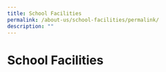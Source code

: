 ```yaml
---
title: School Facilities
permalink: /about-us/school-facilities/permalink/
description: ""
---
```

School Facilities
=================

